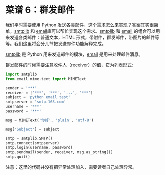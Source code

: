 # 菜谱 6：群发邮件

我们平时需要使用 Python 发送各类邮件，这个需求怎么来实现？答案其实很简单，[smtplib](https://docs.python.org/2/library/smtplib.html) 和 [email](https://docs.python.org/2/library/email.html)库可以帮忙实现这个需求。[smtplib](https://docs.python.org/2/library/smtplib.html) 和 [email](https://docs.python.org/2/library/email.html) 的组合可以用来发送各类邮件：普通文本，HTML 形式，带附件，群发邮件，带图片的邮件等等。我们这里将会分几节把发送邮件功能解释完成。

[smtplib](https://docs.python.org/2/library/smtplib.html) 是 Python 用来发送邮件的模块，[email](https://docs.python.org/2/library/email.html) 是用来处理邮件消息。

群发邮件的时候需要注意收件人（receiver）的值，它为列表形式:

```py
import smtplib
from email.mime.text import MIMEText

sender = '***'
receiver = ['***', '***', '...', '***']
subject = 'python email test'
smtpserver = 'smtp.163.com'
username = '***'
password = '***'

msg = MIMEText('你好', 'plain', 'utf-8')

msg['Subject'] = subject

smtp = smtplib.SMTP()
smtp.connect(smtpserver)
smtp.login(username, password)
smtp.sendmail(sender, receiver, msg.as_string())
smtp.quit() 
```

注意：这里的代码并没有把异常处理加入，需要读者自己处理异常。